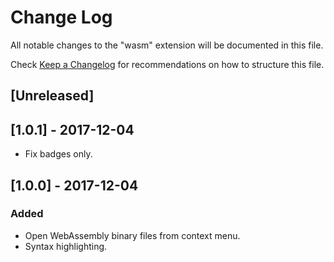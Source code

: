# Change Log
All notable changes to the "wasm" extension will be documented in this file.

Check [Keep a Changelog](http://keepachangelog.com/) for recommendations on how to structure this file.

## [Unreleased]

## [1.0.1] - 2017-12-04
- Fix badges only.

## [1.0.0] - 2017-12-04
### Added
- Open WebAssembly binary files from context menu.
- Syntax highlighting.